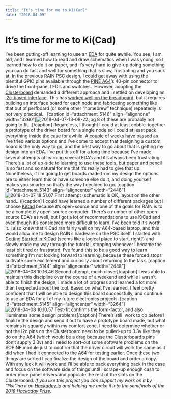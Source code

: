```yaml
---
title: "It's time for me to Ki(Cad)"
date: "2018-04-09"
---
```


<div class="content">
<h1 id="it-s-time-for-me-to-ki-cad">It’s time for me to Ki(Cad)</h1>
<p>I’ve been putting-off learning to use an <a href="https://en.wikipedia.org/wiki/Electronic_design_automation" target="_blank">EDA</a> for quite awhile. You see, I am old, and I learned how to read and draw schematics when I was young, so I learned how to do it on paper, and it’s very hard to give-up doing something you can do fast and well for something that is slow, frustrating and you suck at. In the previous RAIN PSC design, I could get away with using the plentiful GPIO pins available through the <a href="https://www.pine64.org/?product=pine-a64-lts" target="_blank">PINE A64</a>’s 40-pin connector to drive the front-panel LED’s and switches.  However, adopting the <a href="https://jjg.2soc.net/2018/02/23/pine64-cluster-board/" target="_blank">Clusterboard</a> demanded a different approach and I settled on developing an <a href="https://jjg.2soc.net/2018/03/06/i2c-front-panel/" target="_blank">i2c-based interface</a>. This has <a href="https://jjg.2soc.net/2018/03/14/front-panel-software/" target="_blank">worked well on the breadboard</a>, but it requires building an interface board for each node and fabricating something like that out of perfboard (or some other “homebrew” technique) repeatedly is not very practical.   [caption id=“attachment_5146” align=“alignnone” width=“3260”]<img alt="2018-04-07-13-08-22.jpg" src="/wp/2018/04/2018-04-07-13-08-22-e1523291285957.jpg"/> 8 of these are probably not going to fit…[/caption] Regardless, I thought I could at least cobble-together a prototype of the driver board for a single node so I could at least pack everything inside the case for awhile. A couple of weeks have passed as I’ve tried various options and I’ve come to accept that designing a custom board is the only way to go, and the best way to go about that is getting my design into an EDA. I’ve put this off for a long time because I’ve made several attempts at learning several EDA’s and it’s always been frustrating. There’s a lot of up-side to learning to use these tools, but paper and pencil is so fast and so natural for me that it’s really had to give that up. Nonetheless, if I’m going to get boards made from my design the options are to either learn this or have someone else do it, and doing yourself makes you smarter so that’s the way I decided to go. [caption id=“attachment_5143” align=“aligncenter” width=“2448”]<img alt="2018-04-07 18.51.07" src="/wp/2018/04/2018-04-07-18-51-07.jpg"/> First attempt (schematic is OK, layout on the other hand…)[/caption] I could have learned a number of different packages but I choose <a href="http://kicad-pcb.org/" target="_blank">KiCad</a> because it’s open-source and one of the goals for RAIN is to be a completely open-source computer. There’s a number of other open-source EDA’s as well, but I got a lot of recommendations to use KiCad and even though it’s considered more difficult to learn, I’ve been told it’s worth it. I also knew that KiCad ran fairly well on my A64-based laptop, and this would allow me to design RAIN’s hardware on the PSC itself. I started with <a href="http://docs.kicad-pcb.org/stable/en/getting_started_in_kicad.html" target="_blank">Getting Started in KiCad</a> (seems like a logical place to start, right?) and slowly made my way through the tutorial, stopping whenever I became the least bit tired or frustrated. I’ve found this to be a good way to learn something I’m not looking forward to learning, because these forced stops cultivate some excitement and curiosity about returning to the task. [caption id=“attachment_5144” align=“aligncenter” width=“2448”]<img alt="2018-04-08 10.16.46" src="/wp/2018/04/2018-04-08-10-16-46.jpg"/> Second attempt, much closer[/caption] I was able to maintain this discipline over the course of a weekend and while I wasn’t able to finish the design, I made a lot of progress and learned a lot more than I expected about the tool. Based on what I’ve learned, I feel pretty confident that I will be able to design this board successfully, and continue to use an EDA for all of my future electronics projects. [caption id=“attachment_5145” align=“aligncenter” width=“3264”]<img alt="2018-04-08 10.10.57" src="/wp/2018/04/2018-04-08-10-10-57.jpg"/> Test-fit confirms the form-factor, and also illuminates some design problems[/caption] There’s still  work to do before I finalize the design and send it out to have a prototype board made, but what remains is squarely within my comfort zone. I need to determine whether or not the i2c pins on the Clusterboard need to be pulled-up to 3.3v like they do on the A64 (which would be a drag because the Clusterboard’s pins don’t supply 3.3v) and I need to sort-out some software problems on the SOPINE module just to confirm that the driver circuit will work the same as it did when I had it connected to the A64 for testing earlier. Once these two things are sorted I can finalize the design of the board and order a copy. With any luck it will work and I’ll be able to pack everything back in the case and focus on the software side of things until I scrape-up enough cash to order more panel drivers and populate the rest of the slots on the Clusterboard. <em>If you like this project you can support my work on it by “like”ing it on <a href="https://hackaday.io/project/85392-rain-mark-ii-personal-supercomputer" target="_blank">Hackaday.io</a> and helping me make it into the semifinals of the <a href="https://hackaday.io/prize" target="_blank">2018 Hackaday Prize</a>.</em></p>
</div>
